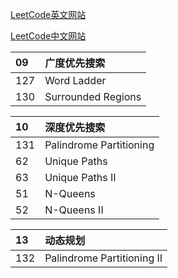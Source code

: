 


[LeetCode英文网站](https://leetcode.com/problemset/algorithms/)

[LeetCode中文网站](https://leetcode-cn.com/problemset/algorithms/)


| 09  | 广度优先搜索
| :------| :------
| 127 |  Word Ladder
| 130 |  Surrounded Regions


| 10  | 深度优先搜索
| :------| :------
| 131 |  Palindrome Partitioning
| 62  |  Unique Paths
| 63  |  Unique Paths II
| 51  |  N-Queens
| 52  |  N-Queens II

|13  | 动态规划
| :------| :------
| 132 |  Palindrome Partitioning II
